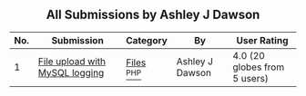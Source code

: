 ﻿<div align="center">

## All Submissions by Ashley J Dawson

</div>

No.  | Submission | Category | By   | User Rating
---- | ---------- | -------- | ---- | -----------
1 | [File upload with MySQL logging<br />](https://github.com/Planet-Source-Code/ashley-j-dawson-file-upload-with-mysql-logging__8-897) | [Files<br /><sup>PHP</sup>](../ByCategory/files__8-2.md) | Ashley J Dawson | 4.0 (20 globes from 5 users)
